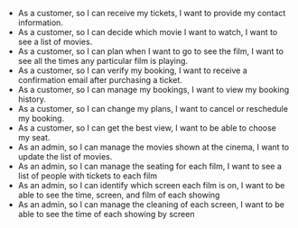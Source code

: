 - As a customer, so I can receive my tickets, I want to provide my contact information.
- As a customer, so I can decide which movie I want to watch, I want to see a list of movies.
- As a customer, so I can plan when I want to go to see the film, I want to see all the times any particular film is playing.
- As a customer, so I can verify my booking, I want to receive a confirmation email after purchasing a ticket.
- As a customer, so I can manage my bookings, I want to view my booking history.
- As a customer, so I can change my plans, I want to cancel or reschedule my booking.
- As a customer, so I can get the best view, I want to be able to choose my seat.
- As an admin, so I can manage the movies shown at the cinema, I want to update the list of movies.
- As an admin, so I can manage the seating for each film, I want to see a list of people with tickets to each film
- As an admin, so I can identify which screen each film is on, I want to be able to see the time, screen, and film of each showing
- As an admin, so I can manage the cleaning of each screen, I want to be able to see the time of each showing by screen
